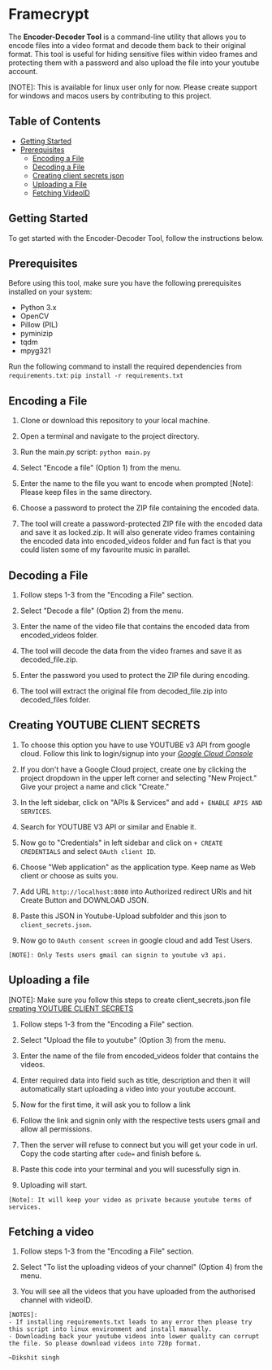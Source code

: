 # Framecrypt

The **Encoder-Decoder Tool** is a command-line utility that allows you to encode files into a video format and decode them back to their original format. This tool is useful for hiding sensitive files within video frames and protecting them with a password and also upload the file into your youtube account.

[NOTE]: This is available for linux user only for now. Please create support for windows and macos users by contributing to this project.

## Table of Contents
- [Getting Started](#getting-started)
- [Prerequisites](#prerequisites)
  - [Encoding a File](#encoding-a-file)
  - [Decoding a File](#decoding-a-file)
  - [Creating client secrets json](#creating-youtube-client-secrets)
  - [Uploading a File](#uploading-a-file)
  - [Fetching VideoID](#fetching-a-video)

## Getting Started
To get started with the Encoder-Decoder Tool, follow the instructions below.

## Prerequisites

Before using this tool, make sure you have the following prerequisites installed on your system:

- Python 3.x
- OpenCV
- Pillow (PIL)
- pyminizip
- tqdm
- mpyg321

Run the following command to install the required dependencies from `requirements.txt`:
    ```pip install -r requirements.txt```

## Encoding a File
  1. Clone or download this repository to your local machine.
  
  2. Open a terminal and navigate to the project directory.

  3. Run the main.py script: ```python main.py```

  4. Select "Encode a file" (Option 1) from the menu.

  5. Enter the name to the file you want to encode when prompted [Note]: Please keep files in the same directory.

  6. Choose a password to protect the ZIP file containing the encoded data.

  7. The tool will create a password-protected ZIP file with the encoded data and save it as locked.zip. It will also generate video frames containing the encoded data into encoded_videos folder and fun fact is that you could listen some of my favourite music in parallel.

## Decoding a File
  1. Follow steps 1-3 from the "Encoding a File" section.

  2. Select "Decode a file" (Option 2) from the menu.

  3. Enter the name of the video file that contains the encoded data from encoded_videos folder.

  4. The tool will decode the data from the video frames and save it as decoded_file.zip.

  5. Enter the password you used to protect the ZIP file during encoding.

  6. The tool will extract the original file from decoded_file.zip into decoded_files folder.


## Creating YOUTUBE CLIENT SECRETS
  1. To choose this option you have to use YOUTUBE v3 API from google cloud. Follow this link to login/signup into your [_Google Cloud Console_](https://console.cloud.google.com/)

  2. If you don't have a Google Cloud project, create one by clicking the project dropdown in the upper left corner and selecting "New Project." Give your project a name and click "Create."

  3. In the left sidebar, click on "APIs & Services" and add ```+ ENABLE APIS AND SERVICES```.

  4. Search for YOUTUBE V3 API or similar and Enable it.

  5. Now go to "Credentials" in left sidebar and click on ```+ CREATE CREDENTIALS``` and select ```OAuth client ID```.

  6. Choose "Web application" as the application type. Keep name as Web client or choose as suits you.

  7. Add URL ```http://localhost:8080``` into Authorized redirect URIs and hit Create Button and DOWNLOAD JSON.

  8. Paste this JSON in Youtube-Upload subfolder and this json to ```client_secrets.json```.

  9. Now go to ```OAuth consent screen``` in google cloud and add Test Users.
  
    [NOTE]: Only Tests users gmail can signin to youtube v3 api.

  
## Uploading a file
  [NOTE]: Make sure you follow this steps to create client_secrets.json file [creating YOUTUBE CLIENT SECRETS](#creating-youtube-client-secrets)
    
  1. Follow steps 1-3 from the "Encoding a File" section.

  2. Select "Upload the file to youtube" (Option 3) from the menu.

  3. Enter the name of the file from encoded_videos folder that contains the videos.

  4. Enter required data into field such as title, description and then it will automatically start uploading a video into your youtube account.

  5. Now for the first time, it will ask you to follow a link

  6. Follow the link and signin only with the respective tests users gmail and allow all permissions.

  7. Then the server will refuse to connect but you will get your code in url. Copy the code starting after ```code=``` and finish before ```&```.

  8. Paste this code into your terminal and you will sucessfully sign in.

  9. Uploading will start.

    [Note]: It will keep your video as private because youtube terms of services.


## Fetching a video
  1. Follow steps 1-3 from the "Encoding a File" section.

  2. Select "To list the uploading videos of your channel" (Option 4) from the menu.

  3. You will see all the videos that you have uploaded from the authorised channel with videoID.

    [NOTES]: 
    - If installing requirements.txt leads to any error then please try this script into linux environment and install manually.
    - Downloading back your youtube videos into lower quality can corrupt the file. So please download videos into 720p format.
                                                                                             ~Dikshit singh